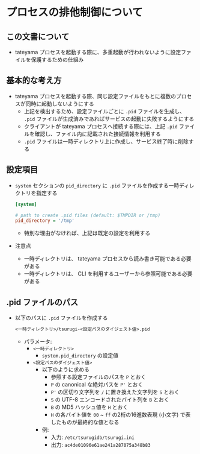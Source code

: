 # プロセスの排他制御について

## この文書について

* tateyama プロセスを起動する際に、多重起動が行われないように設定ファイルを保護するための仕組み

## 基本的な考え方

* tateyama プロセスを起動する際、同じ設定ファイルをもとに複数のプロセスが同時に起動しないようにする
  * 上記を検出するため、設定ファイルごとに `.pid` ファイルを生成し、 `.pid` ファイルが生成済みであればサービスの起動に失敗するようにする
  * クライアントが tateyama プロセスへ接続する際には、上記 `.pid` ファイルを確認し、ファイル内に記載された接続情報を利用する
  * `.pid` ファイルは一時ディレクトリ上に作成し、サービス終了時に削除する

## 設定項目

* `system` セクションの `pid_directory` に `.pid` ファイルを作成する一時ディレクトリを指定する

  ```ini
  [system]

  # path to create .pid files (default: $TMPDIR or /tmp)
  pid_directory = '/tmp'
  ```

  * 特別な理由がなければ、上記は既定の設定を利用する
* 注意点
  * 一時ディレクトリは、 tateyama プロセスから読み書き可能である必要がある
  * 一時ディレクトリは、 CLI を利用するユーザーから参照可能である必要がある

## .pid ファイルのパス

* 以下のパスに `.pid` ファイルを作成する

  ```txt
  <一時ディレクトリ>/tsurugi-<設定パスのダイジェスト値>.pid
  ```

  * パラメータ:
    * `<一時ディレクトリ>`
      * `system.pid_directory` の設定値
    * `<設定パスのダイジェスト値>`
      * 以下のように求める
        * 参照する設定ファイルのパスを `P` とおく
        * `P` の canonical な絶対パスを `P'` とおく
        * `P'` の区切り文字列を `/` に置き換えた文字列を `S` とおく
        * `S` の UTF-8 エンコードされたバイト列を `B` とおく
        * `B` の MD5 ハッシュ値を `H` とおく
        * `H` の各バイト値を `00` ~ `ff` の2桁の16進数表現 (小文字) で表したものが最終的な値となる
      * 例:
        * 入力: `/etc/tsurugidb/tsurugi.ini`
        * 出力: `ac4de01096e61ae241a287075a348b83`
